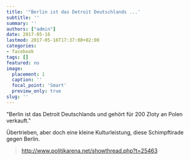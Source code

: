 ```yaml
---
title: '"Berlin ist das Detroit Deutschlands ...'
subtitle: ''
summary: ''
authors: ["admin"]
date: 2017-05-16
lastmod: 2017-05-16T17:37:08+02:00
categories:
- facebook
tags: []
featured: no
image:
  placement: 1
  caption: ''
  focal_point: 'Smart'
  preview_only: true
slug: ''
---
```

"Berlin ist das Detroit Deutschlands und gehört für 200 Zloty an Polen verkauft."

Übertrieben, aber doch eine kleine Kulturleistung, diese Schimpftirade gegen Berlin.
> http://www.politikarena.net/showthread.php?t=25463

